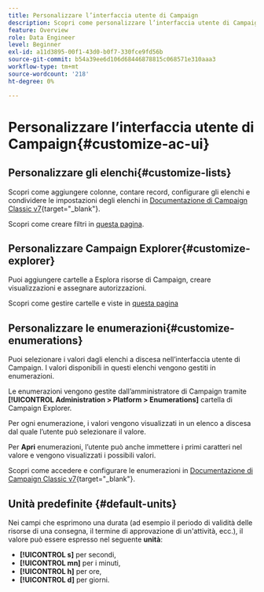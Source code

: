 ```yaml
---
title: Personalizzare l’interfaccia utente di Campaign
description: Scopri come personalizzare l’interfaccia utente di Campaign
feature: Overview
role: Data Engineer
level: Beginner
exl-id: a11d3895-00f1-43d0-b0f7-330fce9fd56b
source-git-commit: b54a39ee6d106d68446878815c068571e310aaa3
workflow-type: tm+mt
source-wordcount: '218'
ht-degree: 0%

---
```


# Personalizzare l’interfaccia utente di Campaign{#customize-ac-ui}

## Personalizzare gli elenchi{#customize-lists}

Scopri come aggiungere colonne, contare record, configurare gli elenchi e condividere le impostazioni degli elenchi in [Documentazione di Campaign Classic v7](https://experienceleague.adobe.com/docs/campaign-classic/using/getting-started/starting-with-adobe-campaign/campaign-workspace/adobe-campaign-ui-lists.html?lang=en){target=&quot;_blank&quot;}.

Scopri come creare filtri in [questa pagina](../audiences/create-filters.md).

## Personalizzare Campaign Explorer{#customize-explorer}

Puoi aggiungere cartelle a Esplora risorse di Campaign, creare visualizzazioni e assegnare autorizzazioni.

Scopri come gestire cartelle e viste in [questa pagina](../audiences/folders-and-views.md)


## Personalizzare le enumerazioni{#customize-enumerations}

Puoi selezionare i valori dagli elenchi a discesa nell’interfaccia utente di Campaign. I valori disponibili in questi elenchi vengono gestiti in enumerazioni.

Le enumerazioni vengono gestite dall’amministratore di Campaign tramite **[!UICONTROL Administration > Platform > Enumerations]** cartella di Campaign Explorer.

Per ogni enumerazione, i valori vengono visualizzati in un elenco a discesa dal quale l’utente può selezionare il valore.

Per **Apri** enumerazioni, l’utente può anche immettere i primi caratteri nel valore e vengono visualizzati i possibili valori.

Scopri come accedere e configurare le enumerazioni in [Documentazione di Campaign Classic v7](https://experienceleague.adobe.com/docs/campaign-classic/using/getting-started/administration-basics/managing-enumerations.html){target=&quot;_blank&quot;}.


## Unità predefinite {#default-units}

Nei campi che esprimono una durata (ad esempio il periodo di validità delle risorse di una consegna, il termine di approvazione di un&#39;attività, ecc.), il valore può essere espresso nel seguente **unità**:

* **[!UICONTROL s]** per secondi,
* **[!UICONTROL mn]** per i minuti,
* **[!UICONTROL h]** per ore,
* **[!UICONTROL d]** per giorni.
